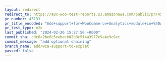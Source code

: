 ```yaml
---
layout: redirect
redirect_to: https://a8c-woo-test-reports.s3.amazonaws.com/public/pr/45131/e2e/index.html
pr_number: 45131
pr_title_encoded: "Add+support+for+WooCommerce+Analytics+module+in+%40woocommerce%2Fexplat"
pr_test_type: e2e
last_published: "2024-02-26 15:27:50 +0000"
commit_sha: cdc6a2be6c5eebacb02b8c5f4a3977e9a4e9c9ec
commit_message: "add optional chaining"
branch_name: add/wca-support-to-explat
passed: false
---
```

